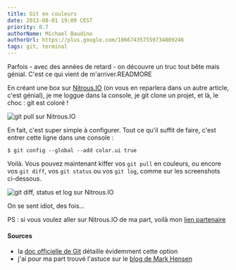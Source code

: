 ```yaml
---
title: Git en couleurs
date: 2013-08-01 19:09 CEST
priority: 0.7
authorName: Michael Baudino
authorUrl: https://plus.google.com/106674357559734809246
tags: git, terminal
---
```


Parfois - avec des années de retard - on découvre un truc tout bête mais génial. C'est ce qui vient de m'arriver.READMORE

En créant une box sur [Nitrous.IO](https://www.nitrous.io) (on vous en reparlera dans un autre article, c'est génial), je me loggue dans la console, je git clone un projet, et là, le choc : git est coloré !

![git pull sur Nitrous.IO](git-colored-01-pull.png "git pull sur Nitrous.IO")

En fait, c'est super simple à configurer. Tout ce qu'il suffit de faire, c'est entrer cette ligne dans une console :

```shell
$ git config --global --add color.ui true
```

Voilà. Vous pouvez maintenant kiffer vos `git pull` en couleurs, ou encore vos `git diff`, vos `git status` ou vos `git log`, comme sur les screenshots ci-dessous.

![git diff, status et log sur Nitrous.IO](git-colored-02-diff-status-log.png "git diff, status et log sur Nitrous.IO")

On se sent idiot, des fois...

PS : si vous voulez aller sur Nitrous.IO de ma part, voilà mon [lien partenaire](https://www.nitrous.io/join/AkeaRDCF-N8)

#### Sources

* la [doc officielle de Git](http://git-scm.com/book/fr/Personnalisation-de-Git-Configuration-de-Git#Couleurs-dans-Git) détaille évidemment cette option
* j'ai pour ma part trouvé l'astuce sur le [blog de Mark Hensen](http://www.markhansen.co.nz/color-git)